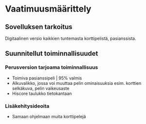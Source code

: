 # Vaatimuusmäärittely

## Sovelluksen tarkoitus

Digitaalinen versio kaikkien tuntemasta korttipelistä, pasianssista.

## Suunnitellut toiminnallisuudet

### Perusversion tarjoama toiminnallisuus

- Toimiva pasianssipeli  | 95% valmis
- Alkuvalikko, jossa voi muuttaa pelin ominaisuuksia esim. korttien selkäkuva, pelin vaikeusaste
- Hiscore taulukko tietokantaan

### Lisäkehitysideoita

- Samaan ohjelmaan muita korttipelejä

